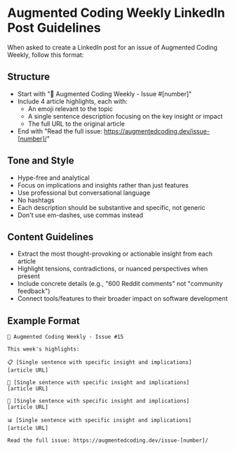 # Augmented Coding Weekly LinkedIn Post Guidelines

When asked to create a LinkedIn post for an issue of Augmented Coding Weekly, follow this format:

## Structure
- Start with "🤖 Augmented Coding Weekly - Issue #[number]"
- Include 4 article highlights, each with:
  - An emoji relevant to the topic
  - A single sentence description focusing on the key insight or impact
  - The full URL to the original article
- End with "Read the full issue: https://augmentedcoding.dev/issue-[number]/"

## Tone and Style
- Hype-free and analytical
- Focus on implications and insights rather than just features
- Use professional but conversational language
- No hashtags
- Each description should be substantive and specific, not generic
- Don't use em-dashes, use commas instead

## Content Guidelines
- Extract the most thought-provoking or actionable insight from each article
- Highlight tensions, contradictions, or nuanced perspectives when present
- Include concrete details (e.g., "600 Reddit comments" not "community feedback")
- Connect tools/features to their broader impact on software development

## Example Format
```
🤖 Augmented Coding Weekly - Issue #15

This week's highlights:

📋 [Single sentence with specific insight and implications]
[article URL]

🎨 [Single sentence with specific insight and implications]
[article URL]

🚀 [Single sentence with specific insight and implications]
[article URL]

📊 [Single sentence with specific insight and implications]
[article URL]

Read the full issue: https://augmentedcoding.dev/issue-[number]/
```